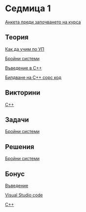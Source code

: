 Седмица 1
=================================

[Анкета преди започването на курса](https://docs.google.com/forms/d/e/1FAIpQLSfu5H7CZ3T6n2kBItLo7w-fgOd9gJryMnJfB5ABVk8n_SMQPw/viewform?usp=sf_link)

Теория
------
[Как да учим по УП](https://docs.google.com/file/d/1goJkKsw9bjda1ZgzWGmHnVT4cFuhSMKd/edit#slide=id.p1)

[Бройни системи](https://drive.google.com/file/d/1uB-t8U2VO51UbURDE-I8XPzmkmK4sOPp/view?usp=sharing)

[Въведение в С++](https://drive.google.com/file/d/1j6c08FDdCZhY7jBNurkJ91n-zNwCAoJt/view?usp=sharing)

[Билдване на С++ сорс код](https://drive.google.com/file/d/1xnRr-PC2YPki8E54gse-nopGJn33dYkT/view?usp=sharing)

Викторини
---------
[C++](https://docs.google.com/forms/d/e/1FAIpQLSetEdoGxVi3f1ape-MEbwU2xEdXBNRBxe6hpJN7Uw6Z1HHxhw/viewform?usp=sf_link)

Задачи
------
[Бройни системи](../tasks/numeral_systems.md)

Решения
-------
[Бройни системи](../solutions/numeral_systems_answers.md)

Бонус
-----
[Въведение](../bonus/intro.md)

[Visual Studio code](../bonus/vs_code.md)

[C++](../bonus/cpp.md)
